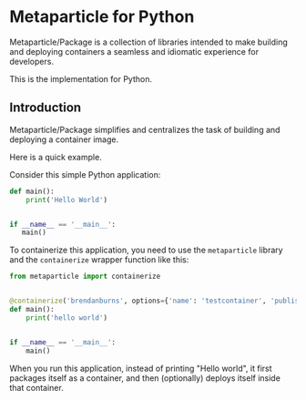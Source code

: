 # Metaparticle for Python
Metaparticle/Package is a collection of libraries intended to
make building and deploying containers a seamless and idiomatic
experience for developers.

This is the implementation for Python.

## Introduction
Metaparticle/Package simplifies and centralizes the task of
building and deploying a container image.

Here is a quick example.

Consider this simple Python application:
```python
def main():
    print('Hello World')


if __name__ == '__main__':
   main()
```

To containerize this application, you need to use the `metaparticle` library and
the `containerize` wrapper function like this:

```python
from metaparticle import containerize


@containerize('brendanburns', options={'name': 'testcontainer', 'publish': True})
def main():
    print('hello world')


if __name__ == '__main__':
    main()

```

When you run this application, instead of printing "Hello world", it first packages itself as a container, and
then (optionally) deploys itself inside that container.
